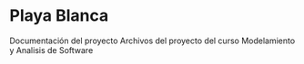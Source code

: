# Playa Blanca
Documentación del proyecto
Archivos del proyecto del curso Modelamiento y Analisis de Software
